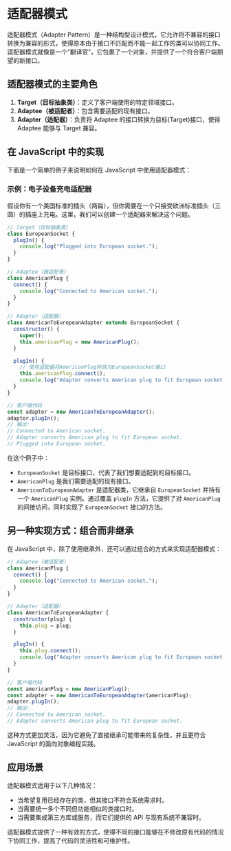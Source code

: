 # 适配器模式

适配器模式（Adapter Pattern）是一种结构型设计模式，它允许将不兼容的接口转换为兼容的形式，使得原本由于接口不匹配而不能一起工作的类可以协同工作。适配器模式就像是一个“翻译官”，它包裹了一个对象，并提供了一个符合客户端期望的新接口。

## 适配器模式的主要角色

1. **Target（目标抽象类）**：定义了客户端使用的特定领域接口。
2. **Adaptee（被适配者）**：包含需要适配的现有接口。
3. **Adapter（适配器）**：负责将 Adaptee 的接口转换为目标(Target)接口，使得 Adaptee 能够与 Target 兼容。

## 在 JavaScript 中的实现

下面是一个简单的例子来说明如何在 JavaScript 中使用适配器模式：

### 示例：电子设备充电适配器

假设你有一个美国标准的插头（两扁），但你需要在一个只接受欧洲标准插头（三圆）的插座上充电。这里，我们可以创建一个适配器来解决这个问题。

```javascript
// Target（目标抽象类）
class EuropeanSocket {
  plugIn() {
    console.log("Plugged into European socket.");
  }
}

// Adaptee（被适配者）
class AmericanPlug {
  connect() {
    console.log("Connected to American socket.");
  }
}

// Adapter（适配器）
class AmericanToEuropeanAdapter extends EuropeanSocket {
  constructor() {
    super();
    this.americanPlug = new AmericanPlug();
  }

  plugIn() {
    // 使用适配器将AmericanPlug转换为EuropeanSocket接口
    this.americanPlug.connect();
    console.log("Adapter converts American plug to fit European socket.");
  }
}

// 客户端代码
const adapter = new AmericanToEuropeanAdapter();
adapter.plugIn();
// 输出:
// Connected to American socket.
// Adapter converts American plug to fit European socket.
// Plugged into European socket.
```

在这个例子中：

- `EuropeanSocket` 是目标接口，代表了我们想要适配到的目标接口。
- `AmericanPlug` 是我们需要适配的现有接口。
- `AmericanToEuropeanAdapter` 是适配器类，它继承自 `EuropeanSocket` 并持有一个 `AmericanPlug` 实例。通过覆盖 `plugIn` 方法，它提供了对 `AmericanPlug` 的间接访问，同时实现了 `EuropeanSocket` 接口的方法。

## 另一种实现方式：组合而非继承

在 JavaScript 中，除了使用继承外，还可以通过组合的方式来实现适配器模式：

```javascript
// Adaptee（被适配者）
class AmericanPlug {
  connect() {
    console.log("Connected to American socket.");
  }
}

// Adapter（适配器）
class AmericanToEuropeanAdapter {
  constructor(plug) {
    this.plug = plug;
  }

  plugIn() {
    this.plug.connect();
    console.log("Adapter converts American plug to fit European socket.");
  }
}

// 客户端代码
const americanPlug = new AmericanPlug();
const adapter = new AmericanToEuropeanAdapter(americanPlug);
adapter.plugIn();
// 输出:
// Connected to American socket.
// Adapter converts American plug to fit European socket.
```

这种方式更加灵活，因为它避免了直接继承可能带来的复杂性，并且更符合 JavaScript 的面向对象编程实践。

## 应用场景

适配器模式适用于以下几种情况：

- 当希望复用已经存在的类，但其接口不符合系统需求时。
- 当需要统一多个不同但功能相似的类接口时。
- 当需要集成第三方库或服务，而它们提供的 API 与现有系统不兼容时。

适配器模式提供了一种有效的方式，使得不同的接口能够在不修改原有代码的情况下协同工作，提高了代码的灵活性和可维护性。
